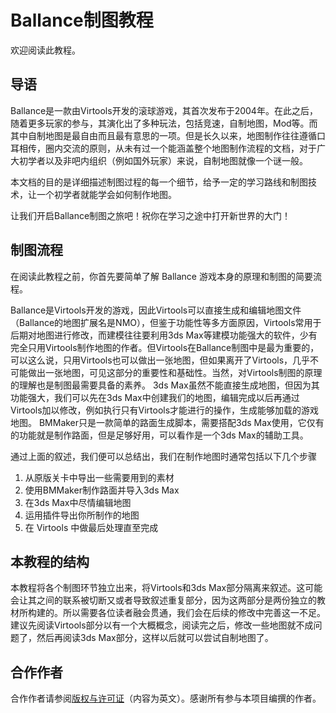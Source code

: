 # Ballance制图教程

欢迎阅读此教程。

## 导语

Ballance是一款由Virtools开发的滚球游戏，其首次发布于2004年。在此之后，随着更多玩家的参与，其演化出了多种玩法，包括竞速，自制地图，Mod等。而其中自制地图是最自由而且最有意思的一项。但是长久以来，地图制作往往遵循口耳相传，圈内交流的原则，从未有过一个能涵盖整个地图制作流程的文档，对于广大初学者以及非吧内组织（例如国外玩家）来说，自制地图就像一个谜一般。

本文档的目的是详细描述制图过程的每一个细节，给予一定的学习路线和制图技术，让一个初学者就能学会如何制作地图。

让我们开启Ballance制图之旅吧！祝你在学习之途中打开新世界的大门！

## 制图流程

在阅读此教程之前，你首先要简单了解 Ballance 游戏本身的原理和制图的简要流程。

Ballance是Virtools开发的游戏，因此Virtools可以直接生成和编辑地图文件（Ballance的地图扩展名是NMO），但鉴于功能性等多方面原因，Virtools常用于后期对地图进行修改，而建模往往要利用3ds Max等建模功能强大的软件，少有完全只用Virtools制作地图的作者。但Virtools在Ballance制图中是最为重要的，可以这么说，只用Virtools也可以做出一张地图，但如果离开了Virtools，几乎不可能做出一张地图，可见这部分的重要性和基础性。当然，对Virtools制图的原理的理解也是制图最需要具备的素养。
3ds Max虽然不能直接生成地图，但因为其功能强大，我们可以先在3ds Max中创建我们的地图，编辑完成以后再通过Virtools加以修改，例如执行只有Virtools才能进行的操作，生成能够加载的游戏地图。 
BMMaker只是一款简单的路面生成脚本，需要搭配3ds Max使用，它仅有的功能就是制作路面，但是足够好用，可以看作是一个3ds Max的辅助工具。 

通过上面的叙述，我们便可以总结出，我们在制作地图时通常包括以下几个步骤

1. 从原版关卡中导出一些需要用到的素材
2. 使用BMMaker制作路面并导入3ds Max
3. 在3ds Max中尽情编辑地图
4. 运用插件导出你所制作的地图
5. 在 Virtools 中做最后处理直至完成

## 本教程的结构

本教程将各个制图环节独立出来，将Virtools和3ds Max部分隔离来叙述。这可能会让其之间的联系被切断又或者导致叙述重复部分，因为这两部分是两份独立的教材所构建的。所以需要各位读者融会贯通，我们会在后续的修改中完善这一不足。建议先阅读Virtools部分以有一个大概概念，阅读完之后，修改一些地图就不成问题了，然后再阅读3ds Max部分，这样以后就可以尝试自制地图了。

## 合作作者

合作作者请参阅[版权与许可证](../license.md)（内容为英文）。感谢所有参与本项目编撰的作者。
